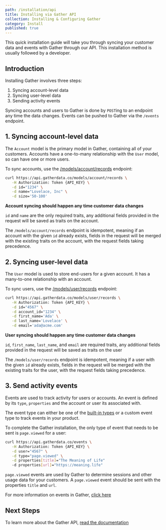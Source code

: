 ```yaml
---
path: /installation/api
title: Installing via Gather API
collection: Installing & Configuring Gather
category: Install
published: true
---
```


This quick installation guide will take you through syncing your customer data and events with Gather through our API. This installation method is usually followed by a developer.

## Introduction

Installing Gather involves three steps:

1.  Syncing account-level data
2.  Syncing user-level data
3.  Sending activity events

Syncing accounts and users to Gather is done by `POST`ing to an endpoint any time the data changes. Events can be pushed to Gather via the `/events` endpoint.

## 1. Syncing account-level data

The `Account` model is the primary model in Gather, containing all of your customers. Accounts have a one-to-many relationship with the `User` model, so can have one or more users.

To sync accounts, use the [/models/account/records](https://reload.api.dev.gatherdata.co/docs#operation/Sync%20an%20account) endpoint:

```bash
curl https://api.gatherdata.co/models/account/records \
   -H Authorization: Token {API_KEY} \
   -d id="1234" \
   -d name="Lovelace, Inc" \
   -d size='50-100'
```

**Account syncing should happen any time customer data changes**

`id` and `name` are the only required traits, any additional fields provided in the request will be saved as traits on the account.

The `/models/account/records` endpoint is idempotent, meaning if an account with the given `id` already exists, fields in the request will be merged with the existing traits on the account, with the request fields taking precedence.

## 2. Syncing user-level data

The `User` model is used to store end-users for a given account. It has a many-to-one relationship with an account.

To sync users, use the [/models/user/records](https://reload.api.dev.gatherdata.co/docs#operation/Sync%20a%User) endpoint:

```bash
curl https://api.gatherdata.co/models/user/records \
   -H Authorization: Token {API_KEY} \
   -d id="4567" \
   -d account_id="1234" \
   -d first_name='Ada' \
   -d last_name='Lovelace' \
   -d email='ada@acme.com'
```

**User syncing should happen any time customer data changes**

`id`, `first_name`, `last_name`, and `email` are required traits, any additional fields provided in the request will be saved as traits on the user

The `/models/user/records` endpoint is idempotent, meaning if a user with the given `id` already exists, fields in the request will be merged with the existing traits for the user, with the request fields taking precedence.

## 3. Send activity events

Events are used to track activity for users or accounts. An event is defined by its `type`, `properties` and the account or user its associated with.

The event type can either be one of the [built-in types](https://api.gatherdata.co/docs#tag/Event-Types) or a custom event type to track events in your product.

To complete the Gather installation, the only type of event that needs to be sent is `page.viewed` for a user:

```bash
curl https://api.gatherdata.co/events \
   -H Authorization: Token {API_KEY} \
   -d user="4567" \
   -d type="page.viewed" \
   -d properties[title]="The Meaning of Life"
   -d properties[url]="https://meaning.life"
```

`page.viewed` events are used by Gather to determine sessions and other usage data for your customers. A `page.viewed` event should be sent with the properties `title` and `url`.

For more information on events in Gather, [click here](https://api.gatherdata.co/docs#tag/Events)

## Next Steps

To learn more about the Gather API, [read the documentation](https://api.gatherdata.co/docs)
